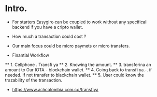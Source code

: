 
# Intro. 

* For starters Easygiro can be coupled to work without any specifical backend if you have a cripto wallet. 

* How much a transaction could cost ? 

* Our main focus could be micro paymets or micro transfers. 

* Finantial Workflow

** 1. Cellphone . Transfi ya 
** 2. Knowing the amount. 
** 3. transferina an amount to Our IOTA - blockchain wallet. 
** 4. Going back to transfi ya.-. if needed. if not transfer to blackchain wallet.
** 5. User could know the trazability of the transaction. 



* https://www.achcolombia.com.co/transfiya
